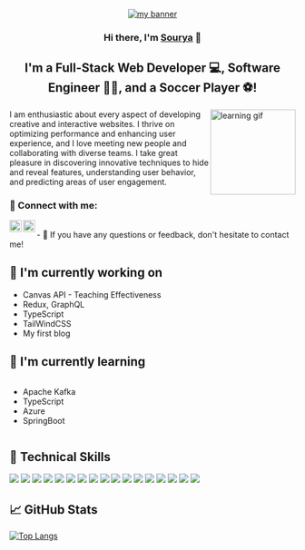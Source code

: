 <p align="center">
  <a href="https://souryajammula.github.io/souryaportfoliogithub.io/" target="_blank" rel="noreferrer">
    <img src="" alt="my banner">
  </a>
</p>

<h3 align="center">
Hi there, I'm <a href="https://souryajammula.github.io/souryaportfoliogithub.io/" target="_blank" rel="noreferrer">Sourya</a> 👋
</h3>

<h2 align="center">
I'm a Full-Stack Web Developer 💻, Software Engineer 🧑‍💻, and a Soccer Player ⚽!
</h2>

<div>
    <img align="right" src="https://user-images.githubusercontent.com/74038190/216655813-c9147cb2-cfee-4955-b591-52cac08f1f60.gif" alt="learning gif" width="150">
<p align"left"> I am enthusiastic about every aspect of developing creative and interactive websites. I thrive on optimizing performance and enhancing user experience, and I love meeting new people and collaborating with diverse teams. I take great pleasure in discovering innovative techniques to hide and reveal features, understanding user behavior, and predicting areas of user engagement.</p>
</div>

### 🤝 Connect with me:

<a href="https://www.linkedin.com/in/sourya-j/"><img align="left" src="https://raw.githubusercontent.com/yushi1007/yushi1007/main/images/linkedin.svg" alt="Sourya Jammula | LinkedIn" width="21px"/></a>
<a href="https://www.instagram.com/souryajammula/"><img align="left" src="https://raw.githubusercontent.com/yushi1007/yushi1007/main/images/instagram.svg" alt="Sourya Jammula | Instagram" width="21px"/></a>


</br>
- 💬 If you have any questions or feedback, don't hesitate to contact me!

## 🔭 I'm currently working on

- Canvas API - Teaching Effectiveness
- Redux, GraphQL
- TypeScript
- TailWindCSS
- My first blog

## 🌱 I'm currently learning

<div style="display: flex; justify-content: space-between; align-items: center;">
  <div>
    <ul>
      <li>Apache Kafka</li>
      <li>TypeScript</li>
      <li>Azure</li>
      <li>SpringBoot</li>
    </ul>
  </div>
</div>

## 💼 Technical Skills

![](https://img.shields.io/badge/Code-React-informational?style=flat&logo=react&color=61DAFB)
![](https://img.shields.io/badge/Code-Redux-informational?style=flat&logo=Redux&color=764ABC)
![](https://img.shields.io/badge/Code-JavaScript-informational?style=flat&logo=JavaScript&color=F7DF1E)
![](https://img.shields.io/badge/Code-RSpringBoot-informational?style=flat&logo=SpringBoots&color=CC0000)
![](https://img.shields.io/badge/Code-HTML5-informational?style=flat&logo=HTML5&color=E34F26)
![](https://img.shields.io/badge/Code-PostgreSQL-informational?style=flat&logo=PostgreSQL&color=336791)
![](https://img.shields.io/badge/Code-MySQL-informational?style=flat&logo=MySQL&color=336791)
![](https://img.shields.io/badge/Code-Python-informational?style=flat&logo=Python&color=CC0000)
![](https://img.shields.io/badge/Style-Bootstrap-informational?style=flat&logo=Java&color=7952B3)
![](https://img.shields.io/badge/Style-CSS3-informational?style=flat&logo=CSS3&color=1572B6)
![](https://img.shields.io/badge/Style-styled--components-informational?style=flat&logo=styled-components&color=DB7093)
![](https://img.shields.io/badge/Code-TailwindCSS-informational?style=flat&logo=TailwindCSS&color=7952B3)
![](https://img.shields.io/badge/Tools-NPM-informational?style=flat&logo=NPM&color=CB3837)
![](https://img.shields.io/badge/Tools-Docker-informational?style=flat&logo=docker&color=00C7B7)
![](https://img.shields.io/badge/Tools-Apache-informational?style=flat&logo=Apache&color=00C7B7)
![](https://img.shields.io/badge/Tools-Git-informational?style=flat&logo=Git&color=F05032)
![](https://img.shields.io/badge/Tools-GitHub-informational?style=flat&logo=GitHub&color=181717)

## 📈 GitHub Stats 

[![Top Langs](https://github-readme-stats.vercel.app/api/top-langs/?username=souryajammula&layout=compact)](https://github.com/souryajammula)
